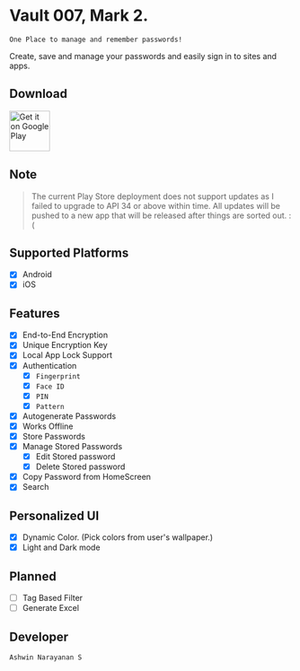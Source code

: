 
# Vault 007, Mark 2.


`One Place to manage and remember passwords!`


Create, save and manage your passwords and easily sign in to sites and apps.

## Download

<a href='https://play.google.com/store/apps/details?id=com.ashapps.vaultzerozeroseven_marktwo'><img alt='Get it on Google Play' src='https://play.google.com/intl/en_us/badges/static/images/badges/en_badge_web_generic.png' height="72"/></a>

## Note

> The current Play Store deployment does not support updates as I failed to upgrade to API 34 or above within time. All updates will be pushed to a new app that will be released after things are sorted out. :(

## Supported Platforms

- [x] Android
- [x] iOS	

## Features

- [x] End-to-End Encryption
- [x] Unique Encryption Key
- [x] Local App Lock Support
- [x] Authentication	
  - [x] `Fingerprint` 	
  - [x] `Face ID`	
  - [x] `PIN`	
  - [x] `Pattern`	
- [x] Autogenerate Passwords	
- [x] Works Offline	
- [x] Store Passwords	
- [x] Manage Stored Passwords	
  - [x] Edit Stored password	
  - [x] Delete Stored password	
- [x] Copy Password from HomeScreen	
- [x] Search	

## Personalized UI	

- [x] Dynamic Color. (Pick colors from user's wallpaper.)	
- [x] Light and Dark mode	

## Planned

- [ ] Tag Based Filter	
- [ ] Generate Excel	

## Developer	

`Ashwin Narayanan S`	

